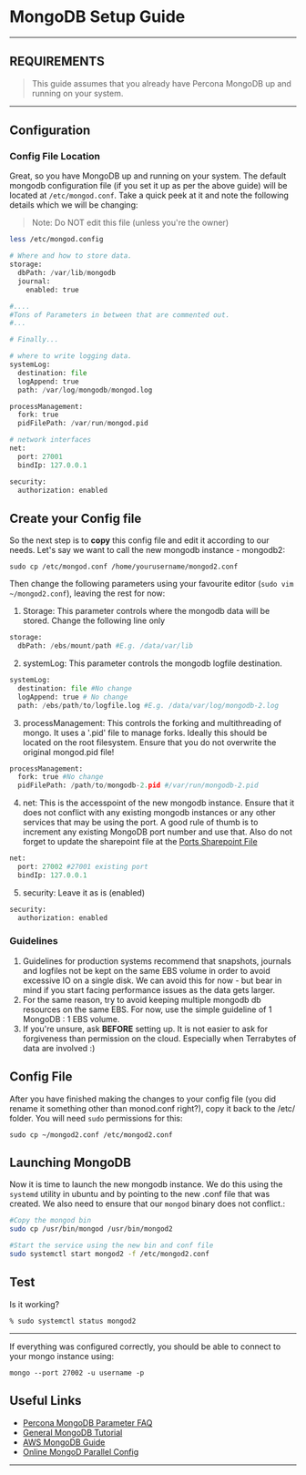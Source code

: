 # MongoDB Setup Guide
----

## REQUIREMENTS

> This guide assumes that you already have Percona MongoDB up and running on your system.


----------------------------------------
## Configuration

### Config File Location

Great, so you have MongoDB up and running on your system. The default mongodb configuration file (if you set it up as per the above guide) will be located at `/etc/mongod.conf`.
Take a quick peek at it and note the following details which we will be changing:

> Note: Do NOT edit this file (unless you're the owner)

```bash
less /etc/mongod.config
```

```python
# Where and how to store data.
storage:
  dbPath: /var/lib/mongodb
  journal:
    enabled: true

#....
#Tons of Parameters in between that are commented out.
#...

# Finally...

# where to write logging data.
systemLog:
  destination: file
  logAppend: true
  path: /var/log/mongodb/mongod.log

processManagement:
  fork: true
  pidFilePath: /var/run/mongod.pid

# network interfaces
net:
  port: 27001
  bindIp: 127.0.0.1

security:
  authorization: enabled
```

## Create your Config file

So the next step is to **copy** this config file and edit it according to our needs. Let's say we want to call the new mongodb instance - mongodb2:

`sudo cp /etc/mongod.conf /home/yourusername/mongod2.conf`

Then change the following parameters using your favourite editor (`sudo vim ~/mongod2.conf`), leaving the rest for now:
1. Storage: This parameter controls where the mongodb data will be stored. Change the following line only
  ```python
 storage:
    dbPath: /ebs/mount/path #E.g. /data/var/lib
  ```

2. systemLog: This parameter controls the mongodb logfile destination.
```python
systemLog:
  destination: file #No change
  logAppend: true # No change
  path: /ebs/path/to/logfile.log #E.g. /data/var/log/mongodb-2.log
```
3. processManagement: This controls the forking and multithreading of mongo. It uses a '.pid' file to manage forks. Ideally this should be located on the root filesystem. Ensure that you do not overwrite the original mongod.pid file!
```python
processManagement:
  fork: true #No change
  pidFilePath: /path/to/mongodb-2.pid #/var/run/mongodb-2.pid
  ```
4. net: This is the accesspoint of the new mongodb instance. Ensure that it does not conflict with any existing mongodb instances or any other services that may be using the port. A good rule of thumb is to increment any existing MongoDB port number and use that. Also do not forget to update the sharepoint file at the [Ports Sharepoint File](https://globalappsportal-my.sharepoint.com/personal/deb_goswami_dentsuaegis_com/_layouts/15/guestaccess.aspx?guestaccesstoken=tfOFvFQfev5T7PrDcs7BEmhWH7bdkZ7uHVcICl8uiE0%3d&docid=17fb130020f8a44a49909d109c773b7bb&rev=1)
```python
net:
  port: 27002 #27001 existing port
  bindIp: 127.0.0.1
```

5. security: Leave it as is (enabled)
```python
security:
  authorization: enabled
  ```


### Guidelines
1. Guidelines for production systems recommend that snapshots, journals and logfiles not be kept on the same EBS volume in order to avoid excessive IO on a single disk. We can avoid this for now - but bear in mind if you start facing performance issues as the data gets larger.
2. For the same reason, try to avoid keeping multiple mongodb db resources on the same EBS. For now, use the simple guideline of 1 MongoDB : 1 EBS volume.
3. If you're unsure, ask **BEFORE** setting up. It is not easier to ask for forgiveness than permission on the cloud. Especially when Terrabytes of data are involved :)

## Config File
After you have finished making the changes to your config file (you did rename it something other than monod.conf right?), copy it back to the /etc/ folder. You will need `sudo` permissions for this:

`sudo cp ~/mongod2.conf /etc/mongod2.conf`

## Launching MongoDB

Now it is time to launch the new mongodb instance. We do this using the `systemd` utility in ubuntu and by pointing to the new .conf file that was created. We also need to  ensure  that our `mongod` binary does not conflict.:

```bash
#Copy the mongod bin
sudo cp /usr/bin/mongod /usr/bin/mongod2

#Start the service using the new bin and conf file
sudo systemctl start mongod2 -f /etc/mongod2.conf
```

## Test
Is it working?

`% sudo systemctl status mongod2`

-------------------

If everything was configured correctly, you should be able to connect to your mongo instance using:

`mongo --port 27002 -u username -p`

## Useful Links
* [Percona MongoDB Parameter FAQ](https://www.percona.com/doc/percona-server-for-mongodb/3.2/index.html)
* [General MongoDB Tutorial](https://docs.mongodb.com/v3.2/tutorial/)
* [AWS MongoDB Guide](https://docs.mongodb.com/ecosystem/platforms/amazon-ec2/)
* [Online MongoD Parallel Config](http://www.alphadevx.com/a/491-Running-two-MongoDB-instances-on-one-server)

--------------------------

